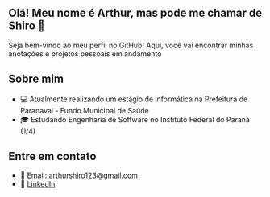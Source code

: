 ## Olá! Meu nome é Arthur, mas pode me chamar de Shiro 👋
Seja bem-vindo ao meu perfil no GitHub! Aqui, você vai encontrar minhas anotações e projetos pessoais em andamento

## Sobre mim

- 💻 Atualmente realizando um estágio de informática na Prefeitura de Paranavai - Fundo Municipal de Saúde
- 🎓 Estudando Engenharia de Software no Instituto Federal do Paraná (1/4)

## Entre em contato

- 📧 Email: [arthurshiro123@gmail.com](mailto:arthurshiro123@gmail.com)
- 💼 [LinkedIn](https://www.linkedin.com/in/arthur-shiroshima)


<!--
**ahvShiro/ahvShiro** is a ✨ _special_ ✨ repository because its `README.md` (this file) appears on your GitHub profile.

Here are some ideas to get you started:

- 🔭 I’m currently working on ...
- 🌱 I’m currently learning ...
- 👯 I’m looking to collaborate on ...
- 🤔 I’m looking for help with ...
- 💬 Ask me about ...
- 📫 How to reach me: ...
- 😄 Pronouns: ...
- ⚡ Fun fact: ...
-->
